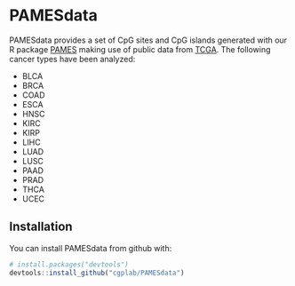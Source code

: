 
<!-- README.md is generated from README.Rmd. Please edit that file -->
PAMESdata
=========

PAMESdata provides a set of CpG sites and CpG islands generated with our R package [PAMES](https://github.com/cgplab/PAMES) making use of public data from [TCGA](https://portal.gdc.cancer.gov/). The following cancer types have been analyzed:

-   BLCA
-   BRCA
-   COAD
-   ESCA
-   HNSC
-   KIRC
-   KIRP
-   LIHC
-   LUAD
-   LUSC
-   PAAD
-   PRAD
-   THCA
-   UCEC

Installation
------------

You can install PAMESdata from github with:

``` r
# install.packages("devtools")
devtools::install_github("cgplab/PAMESdata")
```
